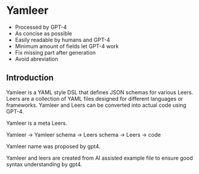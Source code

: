 # Yamleer
- Processed by GPT-4
- As concise as possible
- Easily readable by humans and GPT-4
- Minimum amount of fields let GPT-4 work
- Fix missing part after generation
- Avoid abreviation

## Introduction
Yamleer is a YAML style DSL that defines JSON schemas for various Leers. 
Leers are a collection of YAML files designed for different languages or frameworks.
Yamleer and Leers can be converted into actual code using GPT-4.

Yamleer is a meta Leers.

Yamleer -> Yamleer schema -> Leers schema -> Leers -> code

Yamleer name was proposed by gpt4. 

Yamleer and leers are created from AI assisted example file to ensure good syntax understanding by gpt4.
